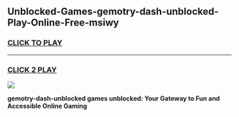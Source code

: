 
## Unblocked-Games-gemotry-dash-unblocked-Play-Online-Free-msiwy
<h3>
<a href="https://premium76.site?title=gemotry-dash-unblocked&ref=26A">CLICK TO PLAY</a></h3>
<hr>

<h3>
<a href="https://premium76.site?title=gemotry-dash-unblocked&ref=26A">CLICK 2 PLAY</a>
  
</h3>

<a href="https://premium76.site?title=gemotry-dash-unblocked&ref=26A"><img src="https://clearcache.store/games.png"></a>


**gemotry-dash-unblocked games unblocked: Your Gateway to Fun and Accessible Online Gaming**
